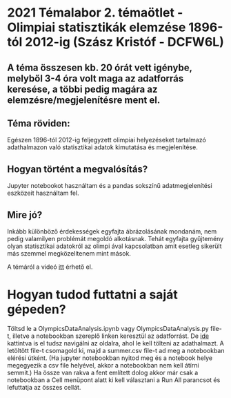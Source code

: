 # 2021 Témalabor 2. témaötlet - Olimpiai statisztikák elemzése 1896-tól 2012-ig  (Szász Kristóf - DCFW6L)

## A téma összesen kb. 20 órát vett igénybe, melyből 3-4 óra volt maga az adatforrás keresése, a többi pedig magára az elemzésre/megjelenítésre ment el.

## Téma röviden:

Egészen 1896-tól 2012-ig feljegyzett olimpiai helyezéseket tartalmazó adathalmazon való statisztikai adatok kimutatása és megjelenítése.

## Hogyan történt a megvalósítás?

Jupyter notebookot használtam és a pandas sokszínű adatmegjelenítési eszközeit használtam fel.

## Mire jó?

Inkább különböző érdekességek egyfajta ábrázolásának mondanám, nem pedig valamilyen problémát megoldó alkotásnak. Tehát egyfajta gyűjtemény olyan statisztikai adatokról az olimpi
ával kapcsolatban amit esetleg sikerült más szemmel megközelítenem mint mások.

A témáról a videó [itt](https://web.microsoftstream.com/video/9fc1a4bc-9702-4cdd-b2d4-18dbb678aef9?list=studio) érhető el.


# Hogyan tudod futtatni a saját gépeden?

Töltsd le a OlympicsDataAnalysis.ipynb vagy OlympicsDataAnalysis.py file-t, illetve a notebookban szereplő linken keresztül az adatforrást.
De [ide](https://www.kaggle.com/the-guardian/olympic-games?select=summer.csv) kattintva is el tudsz navigálni az oldalra, ahol le kell tölteni az adathalmazt.
A letöltött file-t csomagold ki, majd a summer.csv file-t ad meg a notebookban elérési útként. (Ha jupyter notebookban nyitod meg és a notebook helye megegyezik a csv file helyével, akkor a notebookban nem kell átírni semmit.)
Ha össze van rakva a fent említett dolog akkor már csak a notebookban a Cell menüpont alatt ki kell választani a Run All parancsot és lefuttatja az összes cellát.
